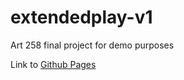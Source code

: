 # extendedplay-v1
Art 258 final project for demo purposes

Link to [Github Pages](https://michaelcamino.github.io/extendedplay)
